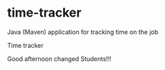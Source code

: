# time-tracker
Java (Maven) application for tracking time on the job

Time tracker

Good afternoon changed Students!!!
